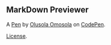MarkDown Previewer
------------------


A [Pen](https://codepen.io/solaomosola/pen/bJXErQ) by [Olusola Omosola](https://codepen.io/solaomosola) on [CodePen](https://codepen.io).

[License](https://codepen.io/solaomosola/pen/bJXErQ/license).